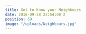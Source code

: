 ```yaml
---
title: Get to Know your Neighbours
date: 2016-09-28 22:54:00 Z
position: 69
image: "/uploads/Neighbours.jpg"
---
```



